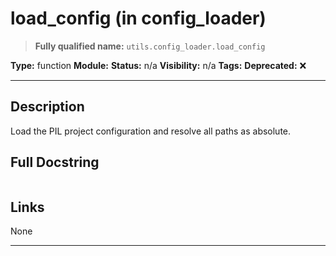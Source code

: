 # load_config (in config_loader)
> **Fully qualified name:** `utils.config_loader.load_config`

**Type:** function
**Module:** 
**Status:** n/a
**Visibility:** n/a
**Tags:** 
**Deprecated:** ❌

---

## Description
Load the PIL project configuration and resolve all paths as absolute.

## Full Docstring
```

```

## Links
None

---
